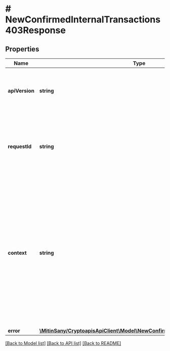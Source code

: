 # # NewConfirmedInternalTransactions403Response

## Properties

Name | Type | Description | Notes
------------ | ------------- | ------------- | -------------
**apiVersion** | **string** | Specifies the version of the API that incorporates this endpoint. |
**requestId** | **string** | Defines the ID of the request. The &#x60;requestId&#x60; is generated by Crypto APIs and it&#39;s unique for every request. |
**context** | **string** | In batch situations the user can use the context to correlate responses with requests. This property is present regardless of whether the response was successful or returned as an error. &#x60;context&#x60; is specified by the user. | [optional]
**error** | [**\MitinSany/CryptoapisApiClient\Model\NewConfirmedInternalTransactionsE403**](NewConfirmedInternalTransactionsE403.md) |  |

[[Back to Model list]](../../README.md#models) [[Back to API list]](../../README.md#endpoints) [[Back to README]](../../README.md)
